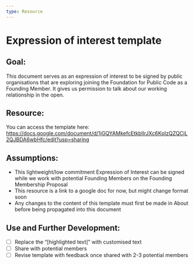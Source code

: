 ```yaml
---
type: Resource
---
```


# Expression of interest template

## Goal: 
This document serves as an expression of interest to be signed by public organisations that are exploring  joining the Foundation for Public Code as a Founding Member.  It gives us permission to talk about our working relationship in the open.

## Resource:
You can access the template here: https://docs.google.com/document/d/1jGQYAMkefcEtkblIrJXc6KpIzQZQCjL2QJBDA6wbHfc/edit?usp=sharing

## Assumptions:
* This lightweight/low commitment Expression of Interest can be signed while we work with potential Founding Members on the Founding Membership Proposal
* This resource is a link to a google doc for now, but might change format soon
* Any changes to the content of this template must first be made in About before being propagated into this document

## Use and Further Development:
- [ ] Replace the “[highlighted text]” with customised text
- [ ] Share with potential members
- [ ] Revise template with feedback once shared with 2-3 potential members
